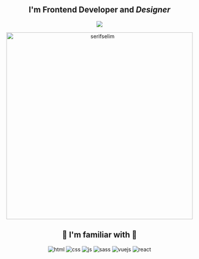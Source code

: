 
<h2 align="center">I'm <b>Frontend Developer</b> and <i>Designer</i></h2>
<p align="center">
   <img src="https://www.uweta.com/wp-content/uploads/2021/02/Web-Tasarim-4.gif" />
</p>

<p align="center">
<img src="https://github-readme-stats.vercel.app/api/top-langs?username=serifselim&show_icons=true&theme=dark&title_color=ffffff&text_color=ffffff&locale=en&layout=compact" alt="serifselim" width="500" />
</p>

<h2 align="center">🧰 I'm familiar with 🧰</h2>
<p align="center">
<img src="https://img.shields.io/badge/-HTML5-%23E44D27?style=flat-square&logo=html5&logoColor=ffffff" alt="html" />
<img src="https://img.shields.io/badge/-CSS3-%231572B6?style=flat-square&logo=css3" alt="css" />
<img src="https://img.shields.io/badge/-JavaScript-%23F7DF1C?style=flat-square&logo=javascript&logoColor=000000&labelColor=%23F7DF1C&color=%23FFCE5A" alt="js" />
<img src="https://img.shields.io/badge/-Sass-%23F7DF1C?style=flat-square&logo=sass&logoColor=ffffff&labelColor=FF469F&color=FF469F" alt="sass" />
<img src="https://img.shields.io/badge/-Vuejs-61DAFB?style=flat-square&logo=v&logoColor=ffffff&labelColor=41B883&color=41B883" alt="vuejs" />
<img src="https://img.shields.io/badge/-React-61DAFB?style=flat-square&logo=react&logoColor=ffffff" alt="react" />
</p>





